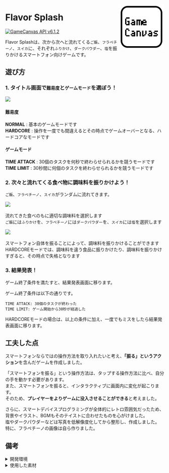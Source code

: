 [<img alt="Flavor Splash" align="right" src="Assets/GameCanvas/Icons/icon_android_full.png"/>](https://github.com/sfc-sdp/GameCanvas-Unity/releases/latest)
# Flavor Splash
[![GameCanvas API v6.1.2](https://img.shields.io/badge/GameCanvas%20API-v6.1.2-yellow.svg)](https://sfc-sdp.github.io/GameCanvas-Unity/)

Flavor Splashは、次から次へと流れてくる`ご飯`、`フラペチーノ`、`スイカ`に、それぞれ`ふりかけ`、`ダークパウダー`、`塩`を振りかけるスマートフォン向けゲームです。

## 遊び方
### 1. タイトル画面で`難易度`と`ゲームモード`を選ぼう！
<img src="https://user-images.githubusercontent.com/52352924/213075843-97ca64de-5d3d-4ec2-aad4-02fe6f58cf77.jpg" width="320px">

#### 難易度
**NORMAL** :  基本のゲームモードです  
**HARDCORE** :  操作を一度でも間違えるとその時点でゲームオーバーとなる、ハードコアなモードです

#### ゲームモード
**TIME ATTACK** : 30個のタスクを何秒で終わらせられるかを競うモードです  
**TIME LIMIT** : 30秒間に何個のタスクを終わらせられるかを競うモードです

### 2. 次々と流れてくる食べ物に調味料を振りかけよう！

`ご飯`、`フラペチーノ`、`スイカ`がランダムに流れてきます。

![](https://user-images.githubusercontent.com/52352924/213354810-e0acffe4-5108-4293-9ca9-8b6d3e38d020.png)

流れてきた食べのもに適切な調味料を選択します  
`ご飯`には`ふりかけ`を、`フラペチーノ`には`ダークパウダー`を、`スイカ`には`塩`を選択します

![](https://user-images.githubusercontent.com/52352924/213354824-8f465f3f-d187-4cc3-b3ba-a8809251c586.png)

スマートフォン自体を振ることによって、調味料を振りかけることができます  
HARDCOREモードでは、調味料を違う食品に振りかけたり、調味料を振りかけすぎると、その時点で失格となります

### 3. 結果発表！

ゲーム終了条件を満たすと、結果発表画面に移ります。

ゲーム終了条件は以下の通りです。
```
TIME ATTACK: 30個のタスクが終わった
TIME LIMIT: ゲーム開始から30秒が経過した
```
HARDCOREモードの場合は、以上の条件に加え、一度でもミスをしたら結果発表画面に移ります。

## 工夫した点
スマートフォンならではの操作方法を取り入れたいと考え、**「振る」というアクション**を含んだゲームを作成しました。

「スマートフォンを振る」という操作方法は、タップする操作方法に比べ、自分の手を動かす必要があります。  
また、スマートフォンを振ると、インタラクティブに画面内に変化が起こります。  
そのため、**プレイヤーをよりゲームに没入させることができる**と考えました。

さらに、スマートデバイスプログラミングが全体的にレトロ雰囲気だったため、背景やイラスト、BGMもそのテイストに合わせたものを心がけました。  
塩やダークパウダーなどは写真を低解像度化してから整形し、作成しました。
特に、フラペチーノの画像は自ら作りました。

## 備考
<details>
<summary>開発環境</summary>

Unity 2020.3.40f1
GameCanvas 6.1.2
</details>
<details>
<summary>使用した素材</summary>

- BGM: [魔王魂](https://maou.audio/)様
- ご飯の画像: [ヌー@ドット絵素材置き場](http://damagedgold.wp.xdomain.jp/)様
- 効果音: [ポケットサウンド](https://pocket-se.info/)様
- 効果音: [On-Jin ～音人～](https://on-jin.com/)様
</details>
